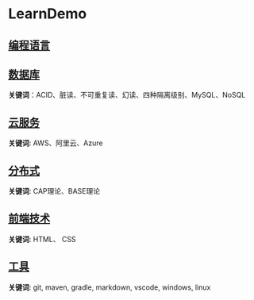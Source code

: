 # LearnDemo

## [编程语言](./language/language.md)

## [数据库](./computer/database/database.md)

**关键词**：ACID、脏读、不可重复读、幻读、四种隔离级别、MySQL、NoSQL

## [云服务](./computer/cloud/cloud.md)

**关键词**: AWS、阿里云、Azure

## [分布式](./computer/distributed/分布式.md)

**关键词**: CAP理论、BASE理论

## [前端技术](./computer/front/front.md)

**关键词**: HTML、 CSS

## [工具](./tools/tools.md)

**关键词**: git, maven, gradle, markdown, vscode, windows, linux

